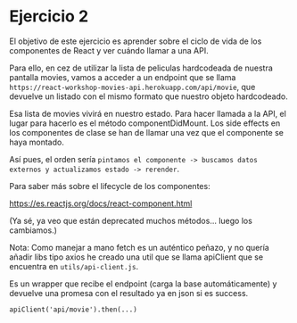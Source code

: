 # Ejercicio 2

El objetivo de este ejercicio es aprender sobre el ciclo de vida de los componentes de React y ver cuándo llamar a una API.

Para ello, en cez de utilizar la lista de peliculas hardcodeada de nuestra pantalla movies, vamos a acceder a un endpoint que se llama `https://react-workshop-movies-api.herokuapp.com/api/movie`, que devuelve un listado con el mismo formato que nuestro objeto hardcodeado.

Esa lista de movies vivirá en nuestro estado. Para hacer llamada a la API, el lugar para hacerlo es el método componentDidMount. Los side effects en los componentes de clase se han de llamar una vez que el componente se haya montado.

Así pues, el orden sería `pintamos el componente -> buscamos datos externos y actualizamos estado -> rerender`.

Para saber más sobre el lifecycle de los componentes:

https://es.reactjs.org/docs/react-component.html

(Ya sé, ya veo que están deprecated muchos métodos... luego los cambiamos.)

Nota: Como manejar a mano fetch es un auténtico peñazo, y no quería añadir libs tipo axios he creado una util que se llama apiClient que se encuentra en `utils/api-client.js`.

Es un wrapper que recibe el endpoint (carga la base automáticamente) y devuelve una promesa con el resultado ya en json si es success.

```
apiClient('api/movie').then(...)
```
